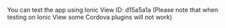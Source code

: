 You can test the app using Ionic View ID: d15a5a1a
(Please note that when testing on Ionic View some Cordova plugins will not work)